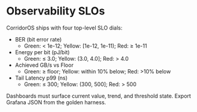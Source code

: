 # Observability SLOs

CorridorOS ships with four top-level SLO dials:

- BER (bit error rate)
  - Green: < 1e-12; Yellow: [1e-12, 1e-11); Red: ≥ 1e-11
- Energy per bit (pJ/bit)
  - Green: ≤ 3.0; Yellow: (3.0, 4.0]; Red: > 4.0
- Achieved GB/s vs Floor
  - Green: ≥ floor; Yellow: within 10% below; Red: >10% below
- Tail Latency p99 (ns)
  - Green: ≤ 300; Yellow: (300, 500]; Red: > 500

Dashboards must surface current value, trend, and threshold state. Export Grafana JSON from the golden harness.
